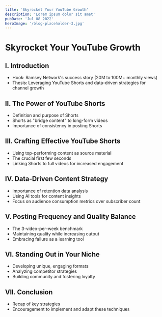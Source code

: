 ```yaml
---
title: 'Skyrocket Your YouTube Growth'
description: 'Lorem ipsum dolor sit amet'
pubDate: 'Jul 08 2022'
heroImage: '/blog-placeholder-3.jpg'
---
```



# Skyrocket Your YouTube Growth

## I. Introduction
- Hook: Ramsey Network's success story (20M to 100M+ monthly views)
- Thesis: Leveraging YouTube Shorts and data-driven strategies for channel growth

## II. The Power of YouTube Shorts
- Definition and purpose of Shorts
- Shorts as "bridge content" to long-form videos
- Importance of consistency in posting Shorts

## III. Crafting Effective YouTube Shorts
- Using top-performing content as source material
- The crucial first few seconds
- Linking Shorts to full videos for increased engagement

## IV. Data-Driven Content Strategy
- Importance of retention data analysis
- Using AI tools for content insights
- Focus on audience consumption metrics over subscriber count

## V. Posting Frequency and Quality Balance
- The 3-video-per-week benchmark
- Maintaining quality while increasing output
- Embracing failure as a learning tool

## VI. Standing Out in Your Niche
- Developing unique, engaging formats
- Analyzing competitor strategies
- Building community and fostering loyalty

## VII. Conclusion
- Recap of key strategies
- Encouragement to implement and adapt these techniques